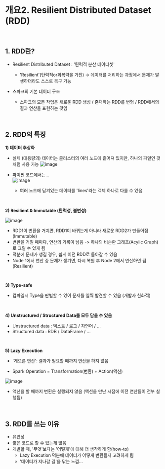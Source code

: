 # 개요2. Resilient Distributed Dataset (RDD)

<br/>

## 1. RDD란?

* Resilient Distributed Dataset : '탄력적 분산 데이터셋'
  - 'Resilient'(탄력적or회복력을 가진) -> 데이터를 처리하는 과정에서 문제가 발생하더라도 스스로 복구 가능

* 스파크의 기본 데이터 구조
  - 스파크의 모든 작업은 새로운 RDD 생성 / 존재하는 RDD를 변형 / RDD에서의 결과 연산을 표현하는 것임

<br/>

## 2. RDD의 특징

**1) 데이터 추상화**
  - 실제 (대용량의) 데이터는 클러스터의 여러 노드에 흩어져 있지만, 하나의 파일인 것처럼 사용 가능
  ![image](https://github.com/SKR-DataScience/Realtime_Data_Processing/assets/55543156/c3242430-4b35-4b44-95d0-b35426ef617c)
  
  - 파이썬 코드에서는...   
  ![image](https://github.com/SKR-DataScience/Realtime_Data_Processing/assets/55543156/2b56afee-da22-4a41-9fa8-6b914068441c)
    - 여러 노드에 담겨있는 데이터를 'lines'라는 객체 하나로 다룰 수 있음

<br/>

**2) Resilient & Immutable (탄력성, 불변성)**
    
  ![image](https://github.com/SKR-DataScience/Realtime_Data_Processing/assets/55543156/f90cbe3b-1e87-472b-b6ec-1a48257b1435)

  - RDD1이 변환을 거치면, RDD1이 바뀌는게 아니라 새로운 RDD2가 만들어짐 (Immutable)
  - 변환을 거칠 때마다, 연산의 기록이 남음 -> 하나의 비순환 그래프(Acylic Graph)로 그릴 수 있게 됨
  - 덕분에 문제가 생길 경우, 쉽게 이전 RDD로 돌아갈 수 있음
  - Node 1에서 연산 중 문제가 생기면, 다시 복원 후 Node 2에서 연산하면 됨 (Resilient)

<br/>

**3) Type-safe**

  - 컴파일시 Type을 판별할 수 있어 문제를 일찍 발견할 수 있음 (개발자 친화적)

<br/>

**4) Unstructured / Structured Data를 모두 담을 수 있음**

  - Unstructured data : 텍스트 / 로그 / 자연어 / ...
  - Structured data : RDB / DataFrame / ...

<br/>

**5) Lazy Execution**

  - '게으른 연산': 결과가 필요할 때까지 연산을 하지 않음

  - Spark Operation = Transformation(변환) + Action(액션)

  ![image](https://github.com/SKR-DataScience/Realtime_Data_Processing/assets/55543156/05ebe458-a3ed-4ec2-9080-5e94a736b740)
  
  - 액션을 할 때까지 변환은 실행되지 않음 (액션을 만난 시점에 이전 연산들이 전부 실행됨) 

<br/>

## 3. RDD를 쓰는 이유

- 유연성
- 짧은 코드로 할 수 있는게 많음
- 개발할 때, '무엇'보다는 '어떻게'에 대해 더 생각하게 함(how-to)
  - Lazy Execution 덕분에 데이터가 어떻게 변환될지 고려하게 됨
  - '데이터가 지나갈 길'을 닦는 느낌...
